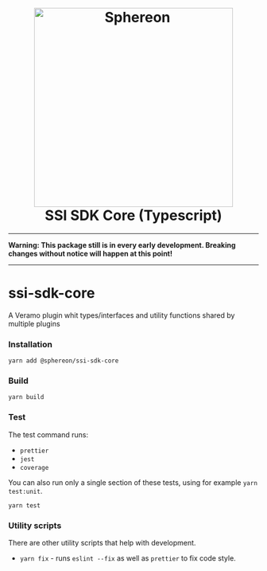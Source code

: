 <!--suppress HtmlDeprecatedAttribute -->
<h1 align="center">
  <br>
  <a href="https://www.sphereon.com"><img src="https://sphereon.com/content/themes/sphereon/assets/img/logo.svg" alt="Sphereon" width="400"></a>
  <br>SSI SDK Core (Typescript) 
  <br>
</h1>

---

**Warning: This package still is in every early development. Breaking changes without notice will happen at this point!**

---

# ssi-sdk-core

A Veramo plugin whit types/interfaces and utility functions shared by multiple plugins

### Installation

```shell
yarn add @sphereon/ssi-sdk-core
```

### Build

```shell
yarn build
```

### Test

The test command runs:

- `prettier`
- `jest`
- `coverage`

You can also run only a single section of these tests, using for example `yarn test:unit`.

```shell
yarn test
```

### Utility scripts

There are other utility scripts that help with development.

- `yarn fix` - runs `eslint --fix` as well as `prettier` to fix code style.
